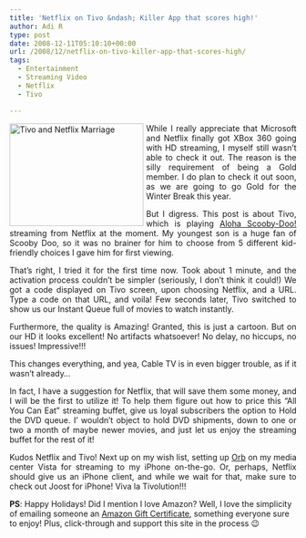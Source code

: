```yaml
---
title: 'Netflix on Tivo &ndash; Killer App that scores high!'
author: Adi R
type: post
date: 2008-12-11T05:10:10+00:00
url: /2008/12/netflix-on-tivo-killer-app-that-scores-high/
tags:
  - Entertainment
  - Streaming Video
  - Netflix
  - Tivo

---
```

<p align="justify">
  <img title="Tivo and Netflix Marriage" style="border-right: 0px; border-top: 0px; display: inline; margin: 0px 5px 0px 0px; border-left: 0px; border-bottom: 0px" height="180" alt="Tivo and Netflix Marriage" src="https://i0.wp.com/www.adir1.com/uploads/2008/12/tivoandnetflixmarriage.png?resize=235%2C180" width="235" align="left" border="0" data-recalc-dims="1" /> While I really appreciate that Microsoft and Netflix finally got XBox 360 going with HD streaming, I myself still wasn’t able to check it out. The reason is the silly requirement of being a Gold member. I do plan to check it out soon, as we are going to go Gold for the Winter Break this year.
</p>

<p align="justify">
  But I digress. This post is about Tivo, which is playing <a href="http://www.netflix.com/WiMovie/Aloha_Scooby-Doo/70020295?trkid=226890" target="_blank">Aloha Scooby-Doo!</a> streaming from Netflix at the moment. My youngest son is a huge fan of Scooby Doo, so it was no brainer for him to choose from 5 different kid-friendly choices I gave him for first viewing.
</p>

<p align="justify">
  That’s right, I tried it for the first time now. Took about 1 minute, and the activation process couldn’t be simpler (seriously, I don’t think it could!) We got a code displayed on Tivo screen, upon choosing Netflix, and a URL. Type a code on that URL, and voila! Few seconds later, Tivo switched to show us our Instant Queue full of movies to watch instantly.
</p>

<p align="justify">
  Furthermore, the quality is Amazing! Granted, this is just a cartoon. But on our HD it looks excellent! No artifacts whatsoever! No delay, no hiccups, no issues! Impressive!!!
</p>

<p align="justify">
  This changes everything, and yea, Cable TV is in even bigger trouble, as if it wasn’t already…
</p>

<p align="justify">
  In fact, I have a suggestion for Netflix, that will save them some money, and I will be the first to utilize it! To help them figure out how to price this “All You Can Eat” streaming buffet, give us loyal subscribers the option to Hold the DVD queue. I&#8217; wouldn’t object to hold DVD shipments, down to one or two a month of maybe newer movies, and just let us enjoy the streaming buffet for the rest of it!
</p>

<p align="justify">
  Kudos Netflix and Tivo! Next up on my wish list, setting up <a href="http://www.orb.com/en/orblive" target="_blank">Orb</a> on my media center Vista for streaming to my iPhone on-the-go. Or, perhaps, Netflix should give us an iPhone client, and while we wait for that, make sure to check out Joost for iPhone! Viva la Tivolution!!!
</p>

**PS**: Happy Holidays! Did I mention I love Amazon? Well, I love the simplicity of emailing someone an [Amazon Gift Certificate][1], something everyone sure to enjoy! Plus, click-through and support this site in the process 😉

 [1]: http://www.amazon.com/gp/product/B00067L6TQ/?tag=craftonia-20